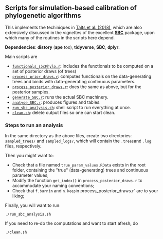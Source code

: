 ## Scripts for simulation-based calibration of phylogenetic algorithms

This implements the techiniques in [Talts et al. (2018)](https://arxiv.org/abs/1804.06788), which are also extensively discussed in the vignettes of the excellent [**SBC**](https://github.com/hyunjimoon/SBC) package, upon which many of the routines in the scripts here depend.

**Dependencies**: **distory** (**ape** too), **tidyverse**, **SBC**, **dplyr**. 

Main scripts are

- [`functionals_sbcPhylo.r`](https://github.com/rbouckaert/DeveloperManual/blob/master/r_scripts/sbc/functionals_sbcPhylo.r): includes the functionals to be computed on a set of posterior draws (of trees)
- [`process_prior_draws.r`](https://github.com/rbouckaert/DeveloperManual/blob/master/r_scripts/sbc/process_prior_draws.r): computes functionals on the data-generating trees and binds with data-generating continuous parameters.
- [`process_posterior_draws.r`](https://github.com/rbouckaert/DeveloperManual/blob/master/r_scripts/sbc/process_posterior_draws.r): does the same as above, but for the posterior samples.
- [`generate_SBC.r`](https://github.com/rbouckaert/DeveloperManual/blob/master/r_scripts/sbc/generate_SBC.r): runs the actual SBC machinery.
- [`analyse_SBC.r`](https://github.com/rbouckaert/DeveloperManual/blob/master/r_scripts/sbc/analyse_SBC.r): produces figures and tables.
- [`run_sbc_analysis.sh`](https://github.com/rbouckaert/DeveloperManual/blob/master/r_scripts/sbc/run_sbc_analysis.sh): shell script to run everything at once.
- [`clean.sh`](https://github.com/rbouckaert/DeveloperManual/blob/master/r_scripts/sbc/clean.sh): delete output files so one can start clean. 

### Steps to run an analysis

In the same directory as the above files, create two directories: `sampled_trees/` and `sampled_logs/`, which will contain the `.trees`and `.log` files, respectively.

Then you might want to:
- Check that a file named `true_param_values.RData` exists in the root folder, containing the "true" (data-generating) trees and continuous parameter values;
- Modify the function `get_index()` in `process_posterior_draws.r` to accommodate your naming conventions;
- Check that `f.burnin` and `n.keep`in process_posterior_draws.r` are to your liking;


Finally, you will want to run 
```
./run_sbc_analysis.sh
```

If you need to re-do the computations and want to start afresh, do

```
./clean.sh
```
